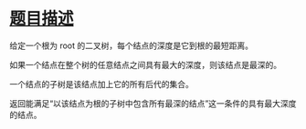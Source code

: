 # [题目描述](https://leetcode-cn.com/problems/smallest-subtree-with-all-the-deepest-nodes/)

给定一个根为 root 的二叉树，每个结点的深度是它到根的最短距离。

如果一个结点在整个树的任意结点之间具有最大的深度，则该结点是最深的。

一个结点的子树是该结点加上它的所有后代的集合。

返回能满足“以该结点为根的子树中包含所有最深的结点”这一条件的具有最大深度的结点。
